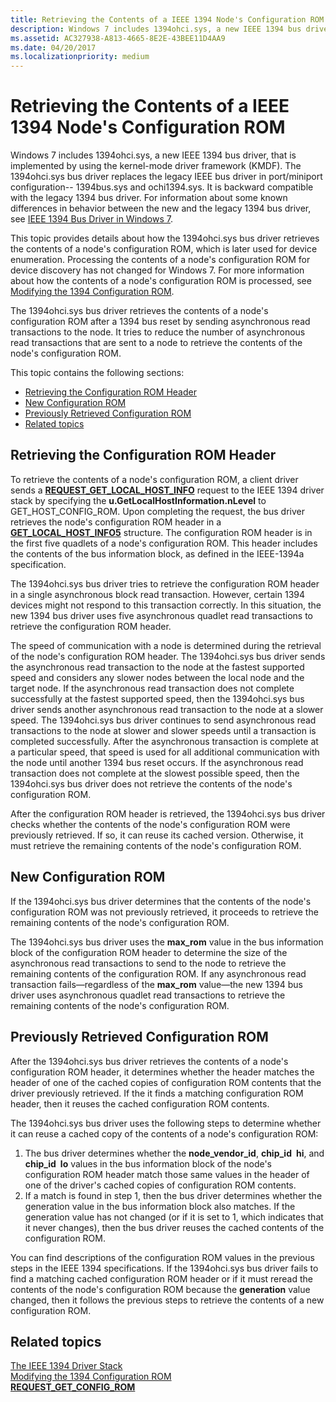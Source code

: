 ```yaml
---
title: Retrieving the Contents of a IEEE 1394 Node's Configuration ROM
description: Windows 7 includes 1394ohci.sys, a new IEEE 1394 bus driver, that is implemented by using the kernel-mode driver framework (KMDF).
ms.assetid: AC327938-A813-4665-8E2E-43BEE11D4AA9
ms.date: 04/20/2017
ms.localizationpriority: medium
---
```


# Retrieving the Contents of a IEEE 1394 Node's Configuration ROM


Windows 7 includes 1394ohci.sys, a new IEEE 1394 bus driver, that is implemented by using the kernel-mode driver framework (KMDF). The 1394ohci.sys bus driver replaces the legacy IEEE bus driver in port/miniport configuration-- 1394bus.sys and ochi1394.sys. It is backward compatible with the legacy 1394 bus driver. For information about some known differences in behavior between the new and the legacy 1394 bus driver, see [IEEE 1394 Bus Driver in Windows 7](https://docs.microsoft.com/windows-hardware/drivers/ieee/IEEE-1394-Bus-Driver-in-Windows-7).

This topic provides details about how the 1394ohci.sys bus driver retrieves the contents of a node's configuration ROM, which is later used for device enumeration. Processing the contents of a node's configuration ROM for device discovery has not changed for Windows 7. For more information about how the contents of a node's configuration ROM is processed, see [Modifying the 1394 Configuration ROM](https://docs.microsoft.com/windows-hardware/drivers/ieee/modifying-the-1394-configuration-rom).

The 1394ohci.sys bus driver retrieves the contents of a node's configuration ROM after a 1394 bus reset by sending asynchronous read transactions to the node. It tries to reduce the number of asynchronous read transactions that are sent to a node to retrieve the contents of the node's configuration ROM.

This topic contains the following sections:

-   [Retrieving the Configuration ROM Header](#retrieving-the-configuration-rom-header)
-   [New Configuration ROM](#new-configuration-rom)
-   [Previously Retrieved Configuration ROM](#previously-retrieved-configuration-rom)
-   [Related topics](#related-topics)

## Retrieving the Configuration ROM Header


To retrieve the contents of a node's configuration ROM, a client driver sends a [**REQUEST\_GET\_LOCAL\_HOST\_INFO**](https://msdn.microsoft.com/library/windows/hardware/ff537644) request to the IEEE 1394 driver stack by specifying the **u.GetLocalHostInformation.nLevel** to GET\_HOST\_CONFIG\_ROM. Upon completing the request, the bus driver retrieves the node's configuration ROM header in a [**GET\_LOCAL\_HOST\_INFO5**](https://docs.microsoft.com/windows-hardware/drivers/ddi/1394/ns-1394-_get_local_host_info5) structure. The configuration ROM header is in the first five quadlets of a node's configuration ROM. This header includes the contents of the bus information block, as defined in the IEEE-1394a specification.

The 1394ohci.sys bus driver tries to retrieve the configuration ROM header in a single asynchronous block read transaction. However, certain 1394 devices might not respond to this transaction correctly. In this situation, the new 1394 bus driver uses five asynchronous quadlet read transactions to retrieve the configuration ROM header.

The speed of communication with a node is determined during the retrieval of the node's configuration ROM header. The 1394ohci.sys bus driver sends the asynchronous read transaction to the node at the fastest supported speed and considers any slower nodes between the local node and the target node. If the asynchronous read transaction does not complete successfully at the fastest supported speed, then the 1394ohci.sys bus driver sends another asynchronous read transaction to the node at a slower speed. The 1394ohci.sys bus driver continues to send asynchronous read transactions to the node at slower and slower speeds until a transaction is completed successfully. After the asynchronous transaction is complete at a particular speed, that speed is used for all additional communication with the node until another 1394 bus reset occurs. If the asynchronous read transaction does not complete at the slowest possible speed, then the 1394ohci.sys bus driver does not retrieve the contents of the node's configuration ROM.

After the configuration ROM header is retrieved, the 1394ohci.sys bus driver checks whether the contents of the node's configuration ROM were previously retrieved. If so, it can reuse its cached version. Otherwise, it must retrieve the remaining contents of the node's configuration ROM.

## New Configuration ROM


If the 1394ohci.sys bus driver determines that the contents of the node's configuration ROM was not previously retrieved, it proceeds to retrieve the remaining contents of the node's configuration ROM.

The 1394ohci.sys bus driver uses the **max\_rom** value in the bus information block of the configuration ROM header to determine the size of the asynchronous read transactions to send to the node to retrieve the remaining contents of the configuration ROM. If any asynchronous read transaction fails—regardless of the **max\_rom** value—the new 1394 bus driver uses asynchronous quadlet read transactions to retrieve the remaining contents of the node's configuration ROM.

## Previously Retrieved Configuration ROM


After the 1394ohci.sys bus driver retrieves the contents of a node's configuration ROM header, it determines whether the header matches the header of one of the cached copies of configuration ROM contents that the driver previously retrieved. If the it finds a matching configuration ROM header, then it reuses the cached configuration ROM contents.

The 1394ohci.sys bus driver uses the following steps to determine whether it can reuse a cached copy of the contents of a node's configuration ROM:

1.  The bus driver determines whether the **node\_vendor\_id**, **chip\_id hi**, and **chip\_id lo** values in the bus information block of the node's configuration ROM header match those same values in the header of one of the driver's cached copies of configuration ROM contents.
2.  If a match is found in step 1, then the bus driver determines whether the generation value in the bus information block also matches. If the generation value has not changed (or if it is set to 1, which indicates that it never changes), then the bus driver reuses the cached contents of the configuration ROM.

You can find descriptions of the configuration ROM values in the previous steps in the IEEE 1394 specifications. If the 1394ohci.sys bus driver fails to find a matching cached configuration ROM header or if it must reread the contents of the node's configuration ROM because the **generation** value changed, then it follows the previous steps to retrieve the contents of a new configuration ROM.

## Related topics
[The IEEE 1394 Driver Stack](https://docs.microsoft.com/windows-hardware/drivers/ieee/the-ieee-1394-driver-stack)  
[Modifying the 1394 Configuration ROM](https://docs.microsoft.com/windows-hardware/drivers/ieee/modifying-the-1394-configuration-rom)  
[**REQUEST\_GET\_CONFIG\_ROM**](https://msdn.microsoft.com/library/windows/hardware/gg266404)  



